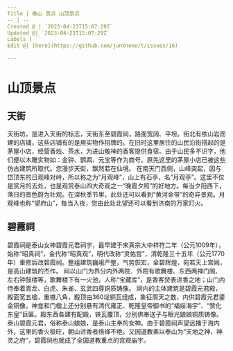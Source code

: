 ```yaml
---
Title | 泰山 景点 山顶景点
-- | --
Created @ | `2023-04-23T15:07:29Z`
Updated @| `2023-04-23T15:07:29Z`
Labels | ``
Edit @| [here](https://github.com/junxnone/t/issues/16)

---
```

# 山顶景点

## 天街

天街坊，是进入天街的标志，天街东至碧霞祠，路面宽阔、平坦。街北有依山岩而建的店铺，这些店铺有的是用实物作招牌的。在旧时这里居住的山民沿街搭起的是茅屋小店，经营香烛、茶水，为进山敬神的香客提供食宿。由于山民多不识字，他们便以木雕实物如：金钟、鹦鹉、元宝等作为商号。原先这里的茅屋小店已被这些仿古建筑所取代。您漫步天街，飘然若在仙境。 在南天门西侧，山峰突起，因与岱顶东的日观峰对峙，所以称之为“月观峰”，山上有石亭，名“月观亭”。这里不仅是赏月的去处，也是观赏泰山四大奇观之一“晚霞夕照”的好地方。每当夕阳西下，落日的景色蔚为壮观。在深秋季节里，此处还可以看到“黄河金带”的奇异景观。月观峰也称“望府山”，每当入夜，您由此处北望还可以看到济南的万家灯火。

## 碧霞祠

碧霞祠是泰山女神碧霞元君祠宇，最早建于宋真宗大中祥符二年（公元1009年），始称“昭真祠”，金代称“昭真观”，明代改称“灵佑宫”，清乾隆三十五年（公元1770年）重修后改碧霞祠。整组建筑巍峨严整，气势恢宏，金碧辉煌，宛若天上宫阙，是高山建筑的杰作。 祠以山门为界分内外两院．外院有歌舞楼、东西两神门阁、左右钟鼓楼等，歌舞楼下有一火池，人称“宝藏库”，是香客焚表进香之地；山门内侍奉着青龙、白虎、朱雀、玄武四尊铜质铸像。 祠内的主体建筑是碧霞元君殿，殿面宽五楹，重檐八角，殿顶由360垅铜瓦组成，象征周天之数，内供碧霞元君鎏金铜像，神龛和门楹上还分别悬有清代雍正、乾隆皇帝御书的“福绥海宇”、“赞化东皇”巨匾。殿东西各建有配殿，铁瓦覆顶，分别供奉送子与眼光娘娘铜质铸像。 泰山碧霞元君，俗称泰山娘娘，是泰山主奉的女神。由于碧霞祠声望远播于海内外，这里的香火极旺，朝山进香者络绎不绝。又因道教素以泰山为“天地之神，神灵之府”，碧霞祠也就成了全国道教重点的宫观庙宇。


## 

